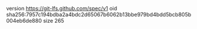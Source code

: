 version https://git-lfs.github.com/spec/v1
oid sha256:7957c194bdba2a4bdc2d65067b6062b13bbe979bd4bdd5bcb805b004eb6de880
size 265
